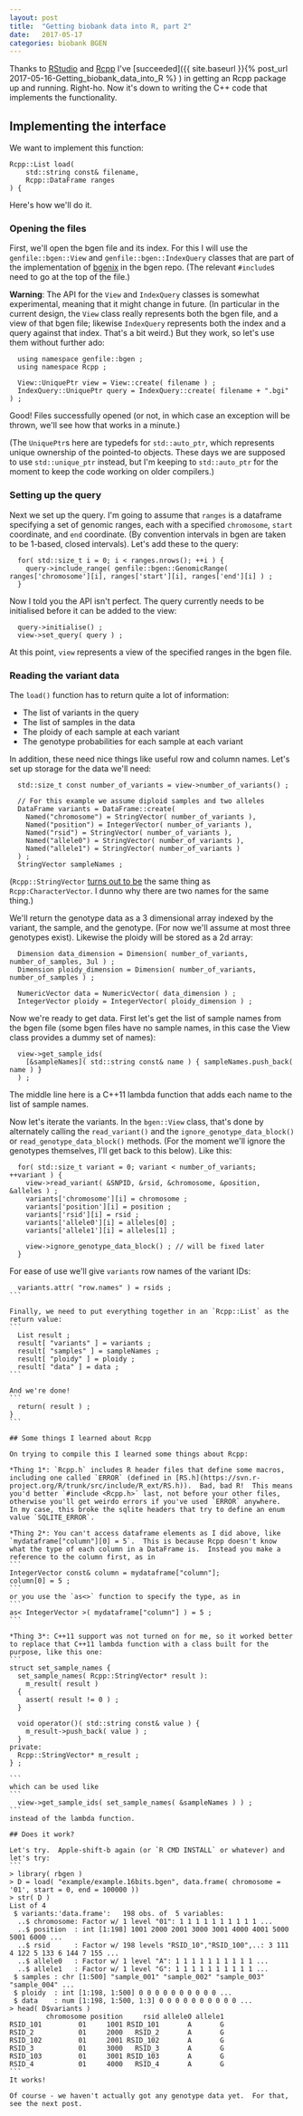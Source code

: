 ```yaml
---
layout: post
title:  "Getting biobank data into R, part 2"
date:   2017-05-17
categories: biobank BGEN
---
```


Thanks to [RStudio]() and [Rcpp]() I've [succeeded]({{ site.baseurl }}{% post_url 2017-05-16-Getting_biobank_data_into_R %}
) in getting an Rcpp package up and running.  Right-ho.  Now it's down to writing the C++ code that implements the functionality.

## Implementing the interface ##

We want to implement this function:
```
Rcpp::List load(
	std::string const& filename,
	Rcpp::DataFrame ranges
) {
```

Here's how we'll do it.  

### Opening the files ###
First, we'll open the bgen file and its index.  For this I will use the `genfile::bgen::View` and `genfile::bgen::IndexQuery` classes that are part of the implementation of [bgenix]() in the bgen repo.  (The relevant `#include`s need to go at the top of the file.)

**Warning**: The API for the `View` and `IndexQuery` classes is somewhat experimental, meaning that it might change in future.  (In particular in the current design, the `View` class really represents both the bgen file, and a view of that bgen file; likewise `IndexQuery` represents both the index and a query against that index.  That's a bit weird.)  But they work, so let's use them without further ado:

```
  using namespace genfile::bgen ;
  using namespace Rcpp ;

  View::UniquePtr view = View::create( filename ) ;
  IndexQuery::UniquePtr query = IndexQuery::create( filename + ".bgi" ) ;
```
Good!  Files successfully opened (or not, in which case an exception will be thrown, we'll see how that works in a minute.)

(The `UniquePtr`s here are typedefs for `std::auto_ptr`, which represents unique ownership of the pointed-to objects.  These days we are supposed to use `std::unique_ptr` instead, but I'm keeping to `std::auto_ptr` for the moment to keep the code working on older compilers.)

### Setting up the query ###

Next we set up the query.  I'm going to assume that `ranges` is a dataframe specifying a set of genomic ranges, each with a specified `chromosome`, `start` coordinate, and `end` coordinate.  (By convention intervals in bgen are taken to be 1-based, closed intervals).  Let's add these to the query:
```
  for( std::size_t i = 0; i < ranges.nrows(); ++i ) {
    query->include_range( genfile::bgen::GenomicRange( ranges['chromosome'][i], ranges['start'][i], ranges['end'][i] ) ;
  }
```
Now I told you the API isn't perfect.  The query currently needs to be initialised before it can be added to the view:
```
  query->initialise() ;
  view->set_query( query ) ;
```
At this point, `view` represents a view of the specified ranges in the bgen file.

### Reading the variant data ###

The `load()` function has to return quite a lot of information:
* The list of variants in the query
* The list of samples in the data
* The ploidy of each sample at each variant
* The genotype probabilities for each sample at each variant

In addition, these need nice things like useful row and column names.  Let's set up storage for the data we'll need:
```
  std::size_t const number_of_variants = view->number_of_variants() ;

  // For this example we assume diploid samples and two alleles
  DataFrame variants = DataFrame::create(
    Named("chromosome") = StringVector( number_of_variants ),
    Named("position") = IntegerVector( number_of_variants ),
    Named("rsid") = StringVector( number_of_variants ),
    Named("allele0") = StringVector( number_of_variants ),
    Named("allele1") = StringVector( number_of_variants )
  ) ;
  StringVector sampleNames ;
```
(`Rcpp::StringVector` [turns out to be](http://dirk.eddelbuettel.com/code/rcpp/html/instantiation_8h_source.html) the same thing as `Rcpp:CharacterVector`.  I dunno why there are two names for the same thing.)

We'll return the genotype data as a 3 dimensional array indexed by the variant, the sample, and the genotype.  (For now we'll assume at most three genotypes exist).  Likewise the ploidy will be stored as a 2d array:
```
  Dimension data_dimension = Dimension( number_of_variants, number_of_samples, 3ul ) ;
  Dimension ploidy_dimension = Dimension( number_of_variants, number_of_samples ) ;

  NumericVector data = NumericVector( data_dimension ) ;
  IntegerVector ploidy = IntegerVector( ploidy_dimension ) ;
```

Now we're ready to get data.  First let's get the list of sample names from the bgen file (some bgen files have no sample names, in this case the View class provides a dummy set of names):
```
  view->get_sample_ids(
  	[&sampleNames]( std::string const& name ) { sampleNames.push_back( name ) }
  ) ;
````
The middle line here is a C++11 lambda function that adds each name to the list of sample names.

Now let's iterate the variants.  In the `bgen::View` class, that's done by alternately calling the `read_variant()` and the `ignore_genotype_data_block()` or `read_genotype_data_block()` methods.  (For the moment we'll ignore the genotypes themselves, I'll get back to this below).  Like this:
```
  for( std::size_t variant = 0; variant < number_of_variants; ++variant ) {
    view->read_variant( &SNPID, &rsid, &chromosome, &position, &alleles ) ;
    variants['chromosome'][i] = chromosome ;
    variants['position'][i] = position ;
    variants['rsid'][i] = rsid ;
    variants['allele0'][i] = alleles[0] ;
    variants['allele1'][i] = alleles[1] ;

    view->ignore_genotype_data_block() ; // will be fixed later
  }
```

For ease of use we'll give `variants` row names of the variant IDs:
````
  variants.attr( "row.names" ) = rsids ;
```

Finally, we need to put everything together in an `Rcpp::List` as the return value:
```
  List result ;
  result[ "variants" ] = variants ;
  result[ "samples" ] = sampleNames ;
  result[ "ploidy" ] = ploidy ;
  result[ "data" ] = data ;
```

And we're done!
```
  return( result ) ;
}
```

## Some things I learned about Rcpp

On trying to compile this I learned some things about Rcpp:

*Thing 1*: `Rcpp.h` includes R header files that define some macros, including one called `ERROR` (defined in [RS.h](https://svn.r-project.org/R/trunk/src/include/R_ext/RS.h)).  Bad, bad R!  This means you'd better `#include <Rcpp.h>` last, not before your other files, otherwise you'll get weirdo errors if you've used `ERROR` anywhere.  In my case, this broke the sqlite headers that try to define an enum value `SQLITE_ERROR`.

*Thing 2*: You can't access dataframe elements as I did above, like `mydataframe["column"][0] = 5`.  This is because Rcpp doesn't know what the type of each column in a DataFrame is.  Instead you make a reference to the column first, as in 
```
IntegerVector const& column = mydataframe["column"];
column[0] = 5 ;
```
or you use the `as<>` function to specify the type, as in
```
as< IntegerVector >( mydataframe["column"] ) = 5 ;
```

*Thing 3*: C++11 support was not turned on for me, so it worked better to replace that C++11 lambda function with a class built for the purpose, like this one:
```
struct set_sample_names {
  set_sample_names( Rcpp::StringVector* result ):
    m_result( result )
  {
    assert( result != 0 ) ;
  }
  
  void operator()( std::string const& value ) {
    m_result->push_back( value ) ;
  }
private:
  Rcpp::StringVector* m_result ;
} ;

```
which can be used like
```
  view->get_sample_ids( set_sample_names( &sampleNames ) ) ;
```
instead of the lambda function.

## Does it work?

Let's try.  Apple-shift-b again (or `R CMD INSTALL` or whatever) and let's try:
```
> library( rbgen )
> D = load( "example/example.16bits.bgen", data.frame( chromosome = '01', start = 0, end = 100000 ))
> str( D )
List of 4
 $ variants:'data.frame':	198 obs. of  5 variables:
  ..$ chromosome: Factor w/ 1 level "01": 1 1 1 1 1 1 1 1 1 1 ...
  ..$ position  : int [1:198] 1001 2000 2001 3000 3001 4000 4001 5000 5001 6000 ...
  ..$ rsid      : Factor w/ 198 levels "RSID_10","RSID_100",..: 3 111 4 122 5 133 6 144 7 155 ...
  ..$ allele0   : Factor w/ 1 level "A": 1 1 1 1 1 1 1 1 1 1 ...
  ..$ allele1   : Factor w/ 1 level "G": 1 1 1 1 1 1 1 1 1 1 ...
 $ samples : chr [1:500] "sample_001" "sample_002" "sample_003" "sample_004" ...
 $ ploidy  : int [1:198, 1:500] 0 0 0 0 0 0 0 0 0 0 ...
 $ data    : num [1:198, 1:500, 1:3] 0 0 0 0 0 0 0 0 0 0 ...
> head( D$variants )
         chromosome position     rsid allele0 allele1
RSID_101         01     1001 RSID_101       A       G
RSID_2           01     2000   RSID_2       A       G
RSID_102         01     2001 RSID_102       A       G
RSID_3           01     3000   RSID_3       A       G
RSID_103         01     3001 RSID_103       A       G
RSID_4           01     4000   RSID_4       A       G
```
It works!

Of course - we haven't actually got any genotype data yet.  For that, see the next post.
